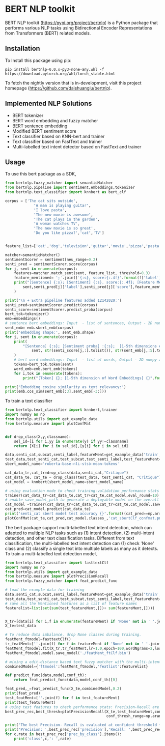 BERT NLP toolkit
=============

BERT NLP toolkit (https://pypi.org/project/bertnlp) is a Python package that performs various NLP tasks using Bidirectional Encoder Representations from Transformers (BERT) related models.

Installation
-------

To Install this package using pip:

```Shell
pip install bertnlp-0.0.x-py3-none-any.whl -f https://download.pytorch.org/whl/torch_stable.html
```

To fetch the nightly version that is in-development, visit this project homepage (https://github.com/daishuanglu/bertnlp).

Implemented NLP Solutions
--------
* BERT tokenizer
* BERT word embedding and fuzzy matcher
* BERT sentence embedding
* Modified BERT sentiment score
* Text classifier based on KNN-bert and trainer
* Text classifier based on FastText and trainer
* Multi-labelled text intent detector based on FastText and trainer

Usage
--------
To use this bert package as a SDK, 
```python
from bertnlp.fuzzy_matcher import semanticMatcher
from bertnlp.pipeline import sentiment,embeddings,tokenizer
from bertnlp.text_classifier import knnbert as bert_clf

corpus = ['The cat sits outside',
             'A man is playing guitar',
             'I love pasta',
             'The new movie is awesome',
             'The cat plays in the garden',
             'A woman watches TV',
             'The new movie is so great',
             'Do you like pizza?','cat','TV']


feature_list=['cat','dog','television','guitar','movie','pizza','pasta']

matcher=semanticMatcher()
sentimentScorer = sentiment(neu_range=0.2)
senti_pred = sentimentScorer.score(corpus)
for j, sent in enumerate(corpus):
    features=matcher.match_sent(sent, feature_list, threshold=0.3)
    feature_mentioned= ';'.join(['{:s}, score:{:.4f}'.format(f['label'],f['score'] ) for f in features])
    print("[Sentence] {:s}; [Sentiment] {:s}, score:{:.4f}; [Feature Mentioned] {:s}".format(
        sent,senti_pred[j]['label'],senti_pred[j]['score'],feature_mentioned)
    )

print('\n + Extra pipeline features added 12142020:')
senti_pred=sentimentScorer.predict(corpus)
senti_score=sentimentScorer.predict_proba(corpus)
bert_tok=tokenizer()
emb=embeddings()
# sentence bert embeddings: Input  - list of sentences, Output - 2D numpy array
sent_emb= emb.sbert_emb(corpus)
print('embedding shape:', sent_emb.shape)
for j, sent in enumerate(corpus):
    print(
        "[Sentence] {:s}; [Sentiment proba] :{:s};  [1-5th dimensions of sentence embedding] {:s}".format(
            sent, str(senti_score[j,:].tolist()), str(sent_emb[j,:5].tolist()) )
    )
    # bert word embeddings: Input  - list of words, Output - 2D numpy array
    tokens=bert_tok.token(sent)
    word_emb=emb.bert_emb(tokens)
    for i,tok in enumerate(tokens):
        print("[Token] {}; [1-5th dimension of Word Embeddings] {}".format(tok, word_emb[i,:5]) )

print('Embedding cosine similarity as text relevancy:')
print(emb.cos_sim(sent_emb[:3],sent_emb[-3:]))
```
To train a text classifier
```python
from bertnlp.text_classifier import knnbert,trainer
import numpy as np
from bertnlp.utils import get_example_data
from bertnlp.measure import plotConfMat


def drop_class(X,y,classname):
    sel_id=[i for i,yy in enumerate(y) if yy!=classname]
    return [X[i] for i in sel_id],[y[i] for i in sel_id]

data,senti_cat,subcat,senti_label,featureMent=get_example_data('train','ISO-8859-1')
test_data,test_senti_cat,test_subcat,test_senti_label,test_featureMent=get_example_data('test','ISO-8859-1')
sbert_model_name='roberta-base-nli-stsb-mean-tokens'

cat_data_tr,cat_tr=drop_class(data,senti_cat,"Critique")
cat_data_te, cat_te = drop_class(test_data, test_senti_cat, "Critique")
cat_model = knnbert(sbert_model_name=sbert_model_name)

# using evaluation mode to check training-validation performance stats
trainer(cat_data_tr+cat_data_te,cat_tr+cat_te,cat_model,eval_round=10)
# enable save_model_path to generate a deployable model on the overall dataset.
cat_model =trainer(cat_data_tr+cat_data_te,cat_tr+cat_te,cat_model,save_model_path='./model.pkl')
cat_pred=cat_model.predict(cat_data_te)
print('senti_cat sbert model test accuracy {}'.format((cat_pred==np.array(cat_te)).mean() ))
plotConfMat(cat_te,cat_pred,cat_model.classes_,'cat_sbertClf_confmat.png')
```
The bert package support multi-labelled text intent detection, which can adapted to multiple NLP tasks such as (1) intent detection, (2) multi-intent detection, and other text classification tasks.
Different from text classification, the multi-labelled text intent detection can (1) check 'None' class and (2) classify a single text into multiple labels as many as it detects. 
To train a multi-labelled text detection model,
```python
from bertnlp.text_classifier import fasttextClf
import numpy as np
from bertnlp.utils import get_example_data
from bertnlp.measure import plotPrecisionRecall
from bertnlp.fuzzy_matcher import feat_predict_func

# load the example data for training
data,senti_cat,subcat,senti_label,featureMent=get_example_data('train','ISO-8859-1')
test_data,test_senti_cat,test_subcat,test_senti_label,test_featureMent=get_example_data('test','ISO-8859-1')
# save all the Mentioned features as a list of feature names
featurelist=list(set(sum(test_featureMent,[])+ sum(featureMent,[])))


X_tr=[data[i] for i,f in enumerate(featureMent) if 'None' not in ' '.join(f)]
X_te=test_data

# To reduce data imbalance, drop None classes during training.
featMent_ftmodel=fasttextClf()
tr_featMent=[''.join(f) for f in featureMent if 'None' not in ' '.join(f)]
featMent_ftmodel.fit(X_tr,tr_featMent,lr=1.0,epoch=100,wordNgrams=2,loss='ova')
featMent_ftmodel.model.save_model('./featMent_ftClf.bin')

# mixing a edit-distance based text fuzzy matcher with the multi-intent detector to improve simple cases.
combinedModel={'ftmodel':featMent_ftmodel,'featlist':featurelist}

def predict_func(data,model,conf_th):
    return feat_predict_func(data,model,conf_th)[0]

feat_pred,_=feat_predict_func(X_te,combinedModel,0.2)
print(feat_pred)
test_featMent=[''.join(f) for f in test_featureMent]
print(test_featureMent)
# using test features to check performance stats: Precision-Recall are used
best_prec_rec,best_thresh=plotPrecisionRecall(X_te,test_featureMent,combinedModel, predict_func, \
                                              conf_thresh_range=np.arange(0,1,0.1),fig_path= './aspect_ftClf_prec_rec.png')

print('The best Precision- Recall is evaluated at confident threshold {}:'.format(best_thresh))
print('Precision: ',best_prec_rec['precision'],'Recall: ',best_prec_rec['recall'])
for c,rate in best_prec_rec['prec_by_class'].items():
    print('class',c,': ',rate)
``` 
